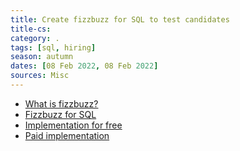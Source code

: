 ```yaml
---
title: Create fizzbuzz for SQL to test candidates
title-cs: 
category: .
tags: [sql, hiring]
season: autumn
dates: [08 Feb 2022, 08 Feb 2022]
sources: Misc
---
```


- [What is fizzbuzz?](https://www.geeksforgeeks.org/fizz-buzz-implementation/)
- [Fizzbuzz for SQL](https://stackoverflow.com/questions/1783815/what-is-a-good-fizzbuzz-question-for-a-sql-programmer)
- [Implementation for free](https://www.db-fiddle.com/)
- [Paid implementation](https://www.db-recruiter.com/)